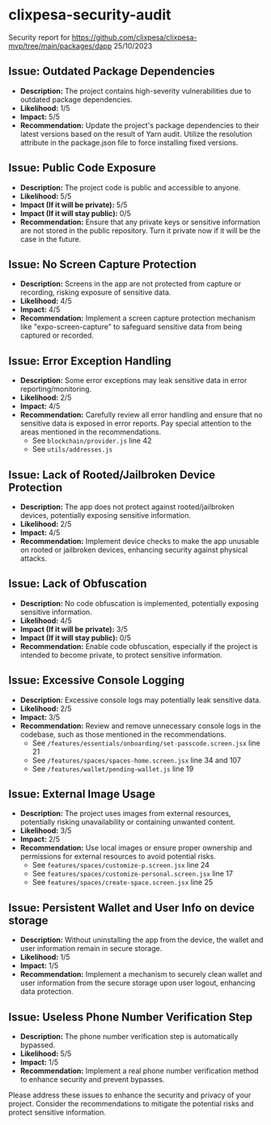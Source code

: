 # clixpesa-security-audit
Security report for https://github.com/clixpesa/clixpesa-mvp/tree/main/packages/dapp 25/10/2023

## Issue: Outdated Package Dependencies

- **Description:** The project contains high-severity vulnerabilities due to outdated package dependencies.
- **Likelihood:** 1/5
- **Impact:** 5/5
- **Recommendation:** Update the project's package dependencies to their latest versions based on the result of Yarn audit. Utilize the resolution attribute in the package.json file to force installing fixed versions.

## Issue: Public Code Exposure

- **Description:** The project code is public and accessible to anyone.
- **Likelihood:** 5/5
- **Impact (If it will be private):** 5/5
- **Impact (If it will stay public):** 0/5
- **Recommendation:** Ensure that any private keys or sensitive information are not stored in the public repository. Turn it private now if it will be the case in the future.

## Issue: No Screen Capture Protection

- **Description:** Screens in the app are not protected from capture or recording, risking exposure of sensitive data.
- **Likelihood:** 4/5
- **Impact:** 4/5
- **Recommendation:** Implement a screen capture protection mechanism like "expo-screen-capture" to safeguard sensitive data from being captured or recorded.

## Issue: Error Exception Handling

- **Description:** Some error exceptions may leak sensitive data in error reporting/monitoring.
- **Likelihood:** 2/5
- **Impact:** 4/5
- **Recommendation:** Carefully review all error handling and ensure that no sensitive data is exposed in error reports. Pay special attention to the areas mentioned in the recommendations.
   - See `blockchain/provider.js` line 42
   - See `utils/addresses.js`

## Issue: Lack of Rooted/Jailbroken Device Protection

- **Description:** The app does not protect against rooted/jailbroken devices, potentially exposing sensitive information.
- **Likelihood:** 2/5
- **Impact:** 4/5
- **Recommendation:** Implement device checks to make the app unusable on rooted or jailbroken devices, enhancing security against physical attacks.

## Issue: Lack of Obfuscation

- **Description:** No code obfuscation is implemented, potentially exposing sensitive information.
- **Likelihood:** 4/5
- **Impact (If it will be private):** 3/5
- **Impact (If it will stay public):** 0/5
- **Recommendation:** Enable code obfuscation, especially if the project is intended to become private, to protect sensitive information.

## Issue: Excessive Console Logging

- **Description:** Excessive console logs may potentially leak sensitive data.
- **Likelihood:** 2/5
- **Impact:** 3/5
- **Recommendation:** Review and remove unnecessary console logs in the codebase, such as those mentioned in the recommendations.
   - See `/features/essentials/onboarding/set-passcode.screen.jsx` line 21
   - See `/features/spaces/spaces-home.screen.jsx` line 34 and 107
   - See `/features/wallet/pending-wallet.js` line 19

## Issue: External Image Usage

- **Description:** The project uses images from external resources, potentially risking unavailability or containing unwanted content.
- **Likelihood:** 3/5
- **Impact:** 2/5
- **Recommendation:** Use local images or ensure proper ownership and permissions for external resources to avoid potential risks.
   - See `features/spaces/customize-p.screen.jsx` line 24
   - See `features/spaces/customize-personal.screen.jsx` line 17
   - See `features/spaces/create-space.screen.jsx` line 25

## Issue: Persistent Wallet and User Info on device storage

- **Description:** Without uninstalling the app from the device, the wallet and user information remain in secure storage.
- **Likelihood:** 1/5
- **Impact:** 1/5
- **Recommendation:** Implement a mechanism to securely clean wallet and user information from the secure storage upon user logout, enhancing data protection.

## Issue: Useless Phone Number Verification Step

- **Description:** The phone number verification step is automatically bypassed.
- **Likelihood:** 5/5
- **Impact:** 1/5
- **Recommendation:** Implement a real phone number verification method to enhance security and prevent bypasses.


Please address these issues to enhance the security and privacy of your project. Consider the recommendations to mitigate the potential risks and protect sensitive information.
